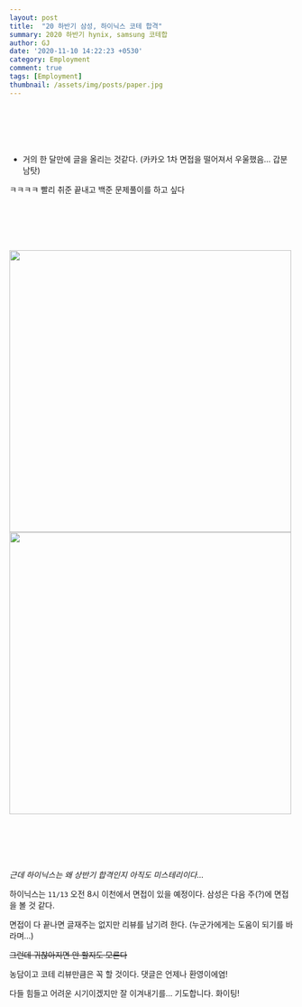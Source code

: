 ```yaml
---
layout: post
title:  "20 하반기 삼성, 하이닉스 코테 합격"
summary: 2020 하반기 hynix, samsung 코테합
author: GJ
date: '2020-11-10 14:22:23 +0530'
category: Employment
comment: true
tags: [Employment]
thumbnail: /assets/img/posts/paper.jpg
---
```


#  　

* 거의 한 달만에 글을 올리는 것같다. (카카오 1차 면접을 떨어져서 우울했음... 갑분남탓)

ㅋㅋㅋㅋ 빨리 취준 끝내고 백준 문제풀이를 하고 싶다

#  　


<img src="http://drive.google.com/uc?export=view&id=1PRSmfKLJ8nfcuRXD4ByzV2LQHWRWwECB"  width="500" height="500"> <img src="https://drive.google.com/uc?export=view&id=1Hb8U4Sj6uk7iYRn4zeWFPOdKrhm7OTfE"  width="500" height="500">


#  　

*근데 하이닉스는 왜 상반기 합격인지 아직도 미스테리이다...*

하이닉스는 `11/13` 오전 8시 이천에서 면접이 있을 예정이다. 삼성은 다음 주(?)에 면접을 볼 것 같다.

면접이 다 끝나면 글재주는 없지만 리뷰를 남기려 한다. (누군가에게는 도움이 되기를 바라며...)

~~그런데 귀찮아지면 안 할지도 모른다~~ 

농담이고 코테 리뷰만큼은 꼭 할 것이다. 댓글은 언제나 환영이에염!

다들 힘들고 어려운 시기이겠지만 잘 이겨내기를... 기도합니다. 화이팅!

